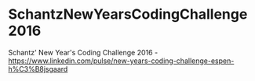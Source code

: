 # SchantzNewYearsCodingChallenge2016
Schantz' New Year's Coding Challenge 2016 - https://www.linkedin.com/pulse/new-years-coding-challenge-espen-h%C3%B8jsgaard
